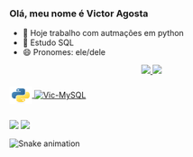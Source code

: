 ### Olá, meu nome é Victor Agosta

- 🔭 Hoje trabalho com autmações em python
- 🌱 Estudo SQL
- 😄 Pronomes: ele/dele

<div align="center">
  <a href="https://github.com/rafaballerini">
  <img height="180em" src="https://github-readme-stats.vercel.app/api?username=VictorAgosta&show_icons=true&theme=cobalt&include_all_commits=true&count_private=true"/>
  <img height="180em" src="https://github-readme-stats.vercel.app/api/top-langs/?username=VictorAgosta&layout=compact&langs_count=7&theme=cobalt"/>
</div>

####
  
<div>
  <img align="center" alt="Vic-Python" height="30" width="40" src="https://raw.githubusercontent.com/devicons/devicon/master/icons/python/python-original.svg"/>
  <img align="center" alt="Vic-MySQL" height="30" width="40" src="https://cdn.jsdelivr.net/gh/devicons/devicon/icons/mysql/mysql-plain.svg"/>
</div>

##
  
<div>
  <a href = "mailto:victormagosta@gmail.com"><img src="https://img.shields.io/badge/-Gmail-%23333?style=for-the-badge&logo=gmail&logoColor=red" target="_blank"></a>
  <a href="linkedin.com/in/victor-m-agosta" target="_blank"><img src="https://img.shields.io/badge/-LinkedIn-%230077B5?style=for-the-badge&logo=linkedin&logoColor=white" target="_blank"></a> 
 
  ![Snake animation](https://github.com/VictorAgosta/VictorAgosta/blob/output/github-contribution-grid-snake.svg)

</div>
  
